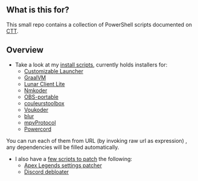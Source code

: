 ## What is this for?
This small repo contains a collection of PowerShell scripts documented on [CTT](https://dsc.gg/CTT).

## Overview
- Take a look at my [install scripts](https://github.com/couleur-tweak-tips/utils/tree/main/Installers), currently holds installers for:
    * [Customizable Launcher](https://github.com/couleur-tweak-tips/utils/tree/main/Installers#-customizablelauncherps1-aka-cl)
    * [GraalVM](https://github.com/couleur-tweak-tips/utils/tree/main/Installers#-graalvmps1)
    * [Lunar Client Lite](https://github.com/couleur-tweak-tips/utils/tree/main/Installers#-lunarclientliteps1)
    * [Nmkoder](https://github.com/couleur-tweak-tips/utils/tree/main/Installers#-nmkoderps1)
    * [OBS-portable](https://github.com/couleurm/obs-portable)
    * [couleurstoolbox](https://github.com/couleurm/couleurstoo)
    * [Voukoder](https://github.com/couleur-tweak-tips/utils/tree/main/Installers#-voukoderps1)
    * [blur](https://github.com/couleur-tweak-tips/utils/tree/main/Installers#-blurps1)
    * [mpvProtocol](https://github.com/couleur-tweak-tips/utils/tree/main/Installers#-mpvprotocolps1)
    * [Powercord](https://github.com/couleur-tweak-tips/utils/tree/main/Installers#-powercordps1)

You can run each of them from URL (by invoking raw url as expression) , any dependencies will be filled automatically. 


- I also have a [few scripts to patch](https://github.com/couleur-tweak-tips/utils/tree/main/Patchers) the following:
    * [Apex Legends settings patcher](https://github.com/couleur-tweak-tips/utils/blob/main/Patchers/Apex%20Settings%20Patcher/)
    * [Discord debloater](https://github.com/couleur-tweak-tips/utils/blob/main/Patchers/DebloatDiscord.ps1)
